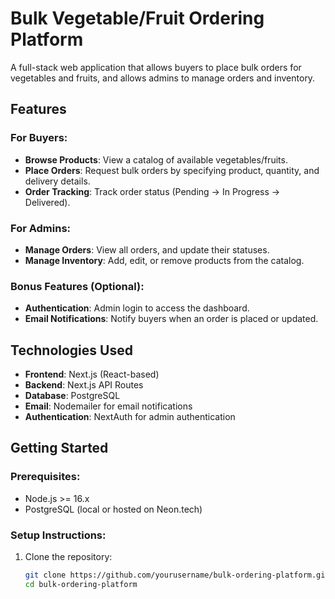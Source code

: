 # Bulk Vegetable/Fruit Ordering Platform

A full-stack web application that allows buyers to place bulk orders for vegetables and fruits, and allows admins to manage orders and inventory.

## Features

### For Buyers:
- **Browse Products**: View a catalog of available vegetables/fruits.
- **Place Orders**: Request bulk orders by specifying product, quantity, and delivery details.
- **Order Tracking**: Track order status (Pending → In Progress → Delivered).

### For Admins:
- **Manage Orders**: View all orders, and update their statuses.
- **Manage Inventory**: Add, edit, or remove products from the catalog.

### Bonus Features (Optional):
- **Authentication**: Admin login to access the dashboard.
- **Email Notifications**: Notify buyers when an order is placed or updated.

## Technologies Used

- **Frontend**: Next.js (React-based)
- **Backend**: Next.js API Routes
- **Database**: PostgreSQL
- **Email**: Nodemailer for email notifications
- **Authentication**: NextAuth for admin authentication

## Getting Started

### Prerequisites:
- Node.js >= 16.x
- PostgreSQL (local or hosted on Neon.tech)

### Setup Instructions:

1. Clone the repository:
   ```bash
   git clone https://github.com/yourusername/bulk-ordering-platform.git
   cd bulk-ordering-platform
